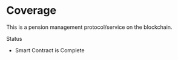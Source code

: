 # Coverage
This is a pension management protocol/service on the blockchain.

Status 

- Smart Contract is Complete
